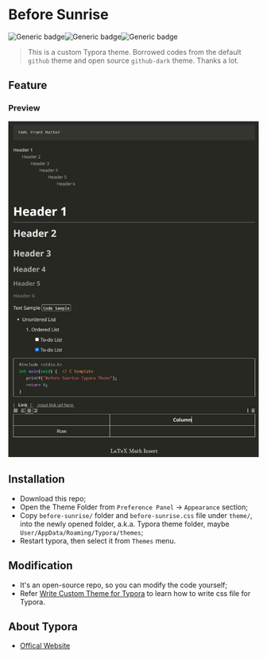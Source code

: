 # Before Sunrise

 <img src="https://img.shields.io/badge/For-Typora-red.svg" alt="Generic badge"  /><img src="https://img.shields.io/badge/version-1.0-green.svg" alt="Generic badge"  /><img src="https://img.shields.io/badge/license-GNU_General_Public_License-blue.svg" alt="Generic badge"/>

> This is a custom Typora theme. Borrowed codes from the default `github` theme and open source `github-dark` theme. Thanks a lot.

## Feature

### Preview

![Preview]( https://github.com/VenciFreeman/BeforeSunrise/blob/master/pic/preview.jpg )

## Installation

- Download this repo;
- Open the Theme Folder from `Preference Panel` → `Appearance` section;
- Copy  `before-sunrise/` folder and `before-sunrise.css` file under `theme/`, into the newly opened folder, a.k.a. Typora theme folder, maybe `User/AppData/Roaming/Typora/themes`;
- Restart typora, then select it from `Themes` menu.

## Modification

- It's an open-source repo, so you can modify the code yourself;
- Refer [Write Custom Theme for Typora]( http://theme.typora.io/doc/Write-Custom-Theme/ ) to learn how to write css file for Typora.

## About Typora

- [Offical Website]( https://typora.io/ )
